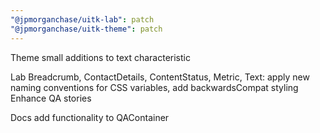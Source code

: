 ```yaml
---
"@jpmorganchase/uitk-lab": patch
"@jpmorganchase/uitk-theme": patch
---
```


Theme
small additions to text characteristic

Lab
Breadcrumb, ContactDetails, ContentStatus, Metric, Text:  apply new naming conventions for CSS variables, add backwardsCompat styling
Enhance QA stories

Docs
add functionality to QAContainer